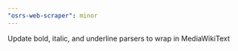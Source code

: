 ```yaml
---
"osrs-web-scraper": minor
---
```


Update bold, italic, and underline parsers to wrap in MediaWikiText
